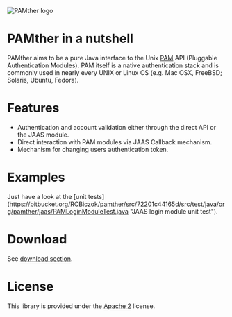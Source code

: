 ![PAMther logo](https://bitbucket.org/RCBiczok/pamther/raw/07b13f9619a1/logo.png "PAMther Logo")
# PAMther in a nutshell #
PAMther aims to be a pure Java interface to the Unix [PAM](http://linux.die.net/man/5/pam 
"PAM documentation") API (Pluggable Authentication Modules).
PAM itself is a native authentication stack and is commonly used in nearly every UNIX or Linux OS
(e.g. Mac OSX, FreeBSD; Solaris, Ubuntu, Fedora).

# Features #
* Authentication and account validation either through the direct API or the JAAS module.
* Direct interaction with PAM modules via JAAS Callback mechanism.
* Mechanism for changing users authentication token.

# Examples #
Just have a look at the [unit tests]
(https://bitbucket.org/RCBiczok/pamther/src/72201c44165d/src/test/java/org/pamther/jaas/PAMLoginModuleTest.java 
"JAAS login module unit test").

# Download #
See [download section](https://bitbucket.org/RCBiczok/pamther/downloads "Download section").

# License #
This library is provided under the [Apache 2](http://www.apache.org/licenses/LICENSE-2.0.html "License file") license.